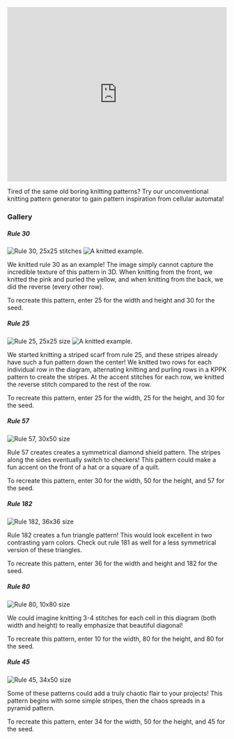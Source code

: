 <iframe height="400px" width="100%" src="https://replit.com/@kdmallen/blub?lite=1&outputonly=1" scrolling="no" frameborder="no" allowtransparency="true" allowfullscreen="true" sandbox="allow-forms allow-pointer-lock allow-popups allow-same-origin allow-scripts allow-modals"></iframe>

Tired of the same old boring knitting patterns? Try our unconventional knitting pattern generator to gain pattern inspiration from cellular automata!

### Gallery

##### Rule 30

![Rule 30, 25x25 stitches](/examples/rule30.png) ![A knitted example.](/examples/rule30knitted.png)

We knitted rule 30 as an example! The image simply cannot capture the incredible texture of this pattern in 3D. When knitting from the front, we knitted the pink and purled the yellow, and when knitting from the back, we did the reverse (every other row).

To recreate this pattern, enter 25 for the width and height and 30 for the seed.

##### Rule 25

![Rule 25, 25x25 size](/examples/rule25.png) ![A knitted example.](/examples/rule25knitted.png)

We started knitting a striped scarf from rule 25, and these stripes already have such a fun pattern down the center!
We knitted two rows for each individual row in the diagram, alternating knitting and purling rows in a KPPK pattern to create the stripes. At the accent stitches for each row, we knitted the reverse stitch compared to the rest of the row.

To recreate this pattern, enter 25 for the width, 25 for the height, and 30 for the seed.

##### Rule 57

![Rule 57, 30x50 size](/examples/rule57.png)

Rule 57 creates creates a symmetrical diamond shield pattern. The stripes along the sides eventually switch to checkers! This pattern could make a fun accent on the front of a hat or a square of a quilt.

To recreate this pattern, enter 30 for the width, 50 for the height, and 57 for the seed.

##### Rule 182

![Rule 182, 36x36 size](/examples/rule182.png)

Rule 182 creates a fun triangle pattern! This would look excellent in two contrasting yarn colors. Check out rule 181 as well for a less symmetrical version of these triangles.

To recreate this pattern, enter 36 for the width and height and 182 for the seed.

##### Rule 80

![Rule 80, 10x80 size](/examples/rule80.png)

We could imagine knitting 3-4 stitches for each cell in this diagram (both width and height) to really emphasize that beautiful diagonal!

To recreate this pattern, enter 10 for the width, 80 for the height, and 80 for the seed.

##### Rule 45

![Rule 45, 34x50 size](/examples/rule45.png)

Some of these patterns could add a truly chaotic flair to your projects! This pattern begins with some simple stripes, then the chaos spreads in a pyramid pattern.

To recreate this pattern, enter 34 for the width, 50 for the height, and 45 for the seed.
